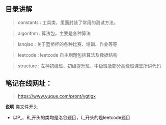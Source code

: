 
## 目录讲解
> constants : 工具类，里面封装了常用的测试方法。

> algorithm : 算法包，主要是各种算法

> lanqiao : 关于蓝桥杯的各种比赛、培训、作业等等

> leetcode : leetcode 自主刷题包括算法及数据结构

> structure : 左神初级班、初级提升班、中级班及部分高级班课堂所讲代码


##  笔记在线网址：
> https://www.yuque.com/pront/vgtlgx


**说明**
类文件开头
* 以P_、B_开头的类均是洛谷题目，L_开头的是leetcode题目
